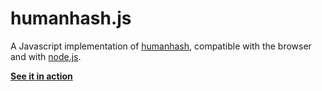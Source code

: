 humanhash.js
============

A Javascript implementation of [humanhash][humanhash], compatible with the browser and with [node.js][node.js].

[**See it in action**][demo]

[humanhash]: http://github.com/zacharyvoase/humanhash
[node.js]: http://nodejs.org
[demo]: http://zikes.github.com/humanhash.js/examples/browser.htm

